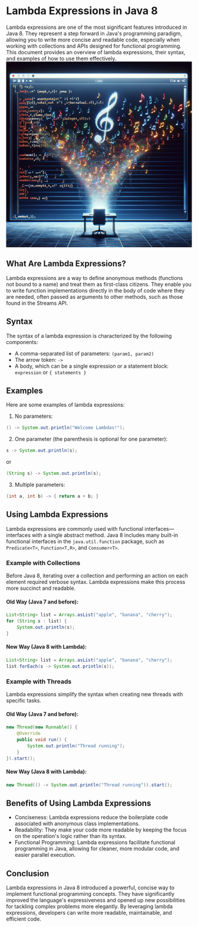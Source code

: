 # Lambda Expressions in Java 8

Lambda expressions are one of the most significant features introduced in Java 8. They represent a step forward in
Java's programming paradigm, allowing you to write more concise and readable code, especially when working with
collections and APIs designed for functional programming. This document provides an overview of lambda expressions,
their syntax, and examples of how to use them effectively.
![Lambda.jpg](..%2Fimages%2FLambda.jpg)

## What Are Lambda Expressions?

Lambda expressions are a way to define anonymous methods (functions not bound to a name) and treat them as first-class
citizens. They enable you to write function implementations directly in the body of code where they are needed, often
passed as arguments to other methods, such as those found in the Streams API.

## Syntax

The syntax of a lambda expression is characterized by the following components:

- A comma-separated list of parameters: `(param1, param2)`
- The arrow token: `->`
- A body, which can be a single expression or a statement block: `expression` or `{ statements }`

## Examples

Here are some examples of lambda expressions:

1) No parameters:

```java
() -> System.out.println("Welcome Lambdas!");
```

2) One parameter (the parenthesis is optional for one parameter):

```java
s -> System.out.println(s);
```

or

```java
(String s) -> System.out.println(s);
```

3) Multiple parameters:

```java
(int a, int b) -> { return a + b; }
```

## Using Lambda Expressions

Lambda expressions are commonly used with functional interfaces—interfaces with a single abstract method. Java 8
includes many built-in functional interfaces in the `java.util.function` package, such
as `Predicate<T>`, `Function<T,R>`, and `Consumer<T>`.

### Example with Collections

Before Java 8, iterating over a collection and performing an action on each element required verbose syntax. Lambda
expressions make this process more succinct and readable.

#### Old Way (Java 7 and before):

```java
List<String> list = Arrays.asList("apple", "banana", "cherry");
for (String s : list) {
    System.out.println(s);
}
```

#### New Way (Java 8 with Lambda):

```java
List<String> list = Arrays.asList("apple", "banana", "cherry");
list.forEach(s -> System.out.println(s));
```

### Example with Threads

Lambda expressions simplify the syntax when creating new threads with specific tasks.

#### Old Way (Java 7 and before):

```java
new Thread(new Runnable() {
    @Override
    public void run() {
        System.out.println("Thread running");
    }
}).start();
```

#### New Way (Java 8 with Lambda):

```java
new Thread(() -> System.out.println("Thread running")).start();
```

## Benefits of Using Lambda Expressions

- Conciseness: Lambda expressions reduce the boilerplate code associated with anonymous class implementations.
- Readability: They make your code more readable by keeping the focus on the operation's logic rather than its syntax.
- Functional Programming: Lambda expressions facilitate functional programming in Java, allowing for cleaner, more
  modular code, and easier parallel execution.

## Conclusion

Lambda expressions in Java 8 introduced a powerful, concise way to implement functional programming concepts. They have
significantly improved the language's expressiveness and opened up new possibilities for tackling complex problems more
elegantly. By leveraging lambda expressions, developers can write more readable, maintainable, and efficient code.